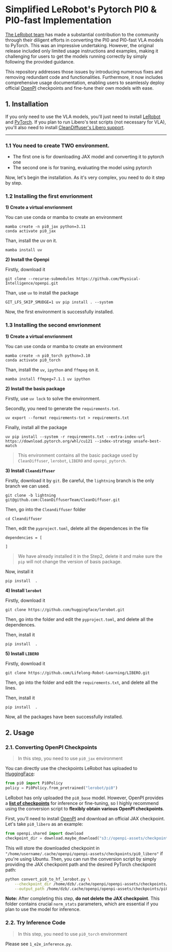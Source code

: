 # Simplified LeRobot's Pytorch PI0 & PI0-fast Implementation

[The LeRobot team](https://github.com/huggingface/lerobot/tree/main) has made a substantial contribution to the community through their diligent efforts in converting the PI0 and PI0-fast VLA models to PyTorch. This was an impressive undertaking. However, the original release included only limited usage instructions and examples, making it challenging for users to get the models running correctly by simply following the provided guidance.

This repository addresses those issues by introducing numerous fixes and removing redundant code and functionalities. Furthermore, it now includes comprehensive usage documentation, enabling users to seamlessly deploy official [OpenPI](https://github.com/Physical-Intelligence/openpi/tree/main?tab=readme-ov-file) checkpoints and fine-tune their own models with ease.

## 1. Installation

If you only need to use the VLA models, you'll just need to install [LeRobot](https://github.com/huggingface/lerobot/tree/main) and [PyTorch](https://pytorch.org/). If you plan to run Libero's test scripts (not necessary for VLA), you'll also need to install [CleanDiffuser's Libero support](https://github.com/CleanDiffuserTeam/CleanDiffuser/tree/lightning/cleandiffuser/env/libero).

---

### 1.1 You need to create TWO environment.
- The first one is for downloading JAX model and converting it to pytorch one
- The second one is for traning, evaluating the model using pytorch

Now, let's begin the installation. As it's very complex, you need to do it step by step.

### 1.2 Installing the first envrionment

**1) Create a virtual envrionment**

You can use conda or mamba to create an environment
```
mamba create -n pi0_jax python=3.11
conda activate pi0_jax
```

Than, install the uv on it.
```
mamba install uv
```

**2) Install the Openpi**

Firstly, download it 
```
git clone --recurse-submodules https://github.com/Physical-Intelligence/openpi.git
```

Than, use `uv` to install the package
```
GIT_LFS_SKIP_SMUDGE=1 uv pip install . --system
```

Now, the first environment is successfully installed.


### 1.3 Installing the second envrionment

**1) Create a virtual envrionment**

You can use conda or mamba to create an environment
```
mamba create -n pi0_torch python=3.10
conda activate pi0_torch
```
Than, install the `uv`, `ipython` and `ffmpeg` on it.
```
mamba install ffmpeg=7.1.1 uv ipython
```

**2) Install the basis package**

Firstly, use `uv lock` to solve the environment.

Secondly, you need to generate the `requirements.txt`.
```
uv export --format requirements-txt > requirements.txt
```

Finally, install all the package
```
uv pip install --system -r requirements.txt --extra-index-url https://download.pytorch.org/whl/cu121 --index-strategy unsafe-best-match
```

> This environment contains all the basic package used by `CleanDiffuser`, `lerobot`, `LIBERO` and `openpi_pytorch`.


**3) Install `Cleandiffuser`**

Firstly, download it by `git`. Be careful, the `lightning` branch is the only branch we can used.

```
git clone -b lightning git@github.com:CleanDiffuserTeam/CleanDiffuser.git
```

Then, go into the `Cleandiffuser` folder
```
cd Cleandiffuser
```

Then, edit the `pyproject.toml`, delete all the dependences in the file
```
dependencies = [

]
```

> We have already installed it in the Step2, delete it and make sure the `pip` will not change the version of basis package.

Now, install it
```
pip install  .    
```


**4) Install `lerobot`**

Firstly, download it

```
git clone https://github.com/huggingface/lerobot.git 
```

Then, go into the folder and edit the `pyproject.toml`, and delete all the dependences.

Then, install it
```
pip install  .    
```


**5) Install `LIBERO`**

Firstly, download it

```
git clone https://github.com/Lifelong-Robot-Learning/LIBERO.git 
```

Then, go into the folder and edit the `requirements.txt`, and delete all the lines.

Then, install it
```
pip install  .    
```

Now, all the packages have been successfully installed.





## 2. Usage

### 2.1. Converting OpenPI Checkpoints

> In this step, you need to use `pi0_jax` environment

You can directly use the checkpoints LeRobot has uploaded to [HuggingFace](https://huggingface.co/lerobot/pi0):

```python
from pi0 import Pi0Policy
policy = Pi0Policy.from_pretrained("lerobot/pi0")
```

LeRobot has only uploaded the `pi0_base` model. However, OpenPI provides a [**list of checkpoints**](https://github.com/Physical-Intelligence/openpi?tab=readme-ov-file#model-checkpoints) for inference or fine-tuning, so I highly recommend using the conversion script to **flexibly obtain various OpenPI checkpoints**.

First, you'll need to install [OpenPI](https://github.com/Physical-Intelligence/openpi/tree/main?tab=readme-ov-file) and download an official JAX checkpoint. Let's take `pi0_libero` as an example:

```python
from openpi.shared import download
checkpoint_dir = download.maybe_download("s3://openpi-assets/checkpoints/pi0_libero", anon=True)
```

This will store the downloaded checkpoint in `"/home/username/.cache/openpi/openpi-assets/checkpoints/pi0_libero"` if you're using Ubuntu. Then, you can run the conversion script by simply providing the JAX checkpoint path and the desired PyTorch checkpoint path:

```bash
python convert_pi0_to_hf_lerobot.py \
    --checkpoint_dir /home/dzb/.cache/openpi/openpi-assets/checkpoints/pi0_libero/params \
    --output_path /home/dzb/.cache/openpi/openpi-assets/checkpoints/pi0_libero_pytorch
```

**Note:** After completing this step, **do not delete the JAX checkpoint**. This folder contains crucial `norm_stats` parameters, which are essential if you plan to use the model for inference.

### 2.2. Try Inference Code

> In this step, you need to use `pi0_torch` environment

Please see `1_e2e_inference.py`.